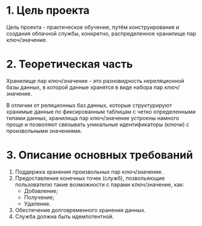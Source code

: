 
# 1. Цель проекта

Цель проекта - практическое обучение, путём конструирования и создания 
облачной службы, конкретно, распределенное хранилище пар ключ/значение.

# 2. Теоретическая часть

Хранилище пар ключ/значение - это разновидность нереляционной базы данных,
в которой данные хранятся в виде набора пар ключ/значение.

В отличии от реляционных баз данных, которые структурируют хранимые данные
по фиксированным таблицам с четко определенными типами данных, хранилища
пар ключ/значение устроены намного проще и позволяют связывать уникальные
идентификаторы (ключи) с произвольными значениями.

# 3. Описание основных требований

1. Поддержка хранения произвольных пар ключ/значение.
2. Предоставление конечных точек (служб), позвольяющие пользователю такие
возможности с парами ключ/значение, как:
   * Добавление;
   * Получение;
   * Удаление.
3. Обеспечение долговременного хранения данных.
4. Служба должна быть идемпотентной.

